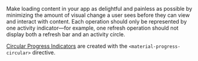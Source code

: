 Make loading content in your app as delightful and painless as possible by minimizing the amount of visual change a user sees before they can view and interact with content. Each operation should only be represented by one activity indicator—for example, one refresh operation should not display both a refresh bar and an activity circle.

[Circular Progress Indicators](https://www.google.com/design/spec/components/progress-activity.html#progress-activity-types-of-indicators) are created with the `<material-progress-circular>` directive.

